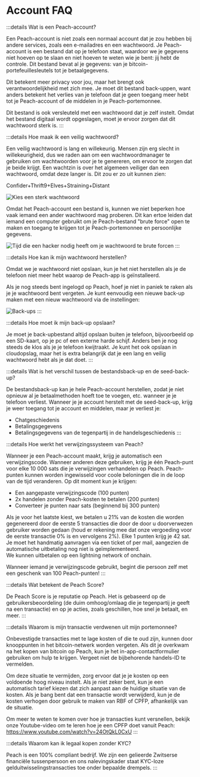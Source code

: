 # Account FAQ

:::details Wat is een Peach-account?

Een Peach-account is niet zoals een normaal account dat je zou hebben bij andere services, zoals een e-mailadres en een wachtwoord. Je Peach-account is een bestand dat op je telefoon staat, waardoor we je gegevens niet hoeven op te slaan en niet hoeven te weten wie je bent: jij hebt de controle. Dit bestand bevat al je gegevens: van je bitcoin-portefeuillesleutels tot je betaalgegevens.

Dit betekent meer privacy voor jou, maar het brengt ook verantwoordelijkheid met zich mee. Je moet dit bestand back-uppen, want anders betekent het verlies van je telefoon dat je geen toegang meer hebt tot je Peach-account of de middelen in je Peach-portemonnee.

Dit bestand is ook versleuteld met een wachtwoord dat je zelf instelt. Omdat het bestand digitaal wordt opgeslagen, moet je ervoor zorgen dat dit wachtwoord sterk is.
:::

:::details Hoe maak ik een veilig wachtwoord?

Een veilig wachtwoord is lang en willekeurig. Mensen zijn erg slecht in willekeurigheid, dus we raden aan om een wachtwoordmanager te gebruiken om wachtwoorden voor je te genereren, om ervoor te zorgen dat je beide krijgt. Een wachtzin is over het algemeen veiliger dan een wachtwoord, omdat deze langer is. Dit zou er zo uit kunnen zien:

Confider+Thrift9+Elves+Straining+Distant

![Kies een sterk wachtwoord](/img/faq/account/StrongPassword.png)

Omdat het Peach-account een bestand is, kunnen we niet beperken hoe vaak iemand een ander wachtwoord mag proberen. Dit kan ertoe leiden dat iemand een computer gebruikt om je Peach-bestand "brute force" open te maken en toegang te krijgen tot je Peach-portemonnee en persoonlijke gegevens.

![Tijd die een hacker nodig heeft om je wachtwoord te brute forcen](/img/faq/account/PWBruteForce.png)
:::

:::details Hoe kan ik mijn wachtwoord herstellen?

Omdat we je wachtwoord niet opslaan, kun je het niet herstellen als je de telefoon niet meer hebt waarop de Peach-app is geïnstalleerd.

Als je nog steeds bent ingelogd op Peach, hoef je niet in paniek te raken als je je wachtwoord bent vergeten. Je kunt eenvoudig een nieuwe back-up maken met een nieuw wachtwoord via de instellingen:

![Back-ups](/img/faq/account/backups.png)
:::

:::details Hoe moet ik mijn back-up opslaan?

Je moet je back-upbestand altijd opslaan buiten je telefoon, bijvoorbeeld op een SD-kaart, op je pc of een externe harde schijf. Anders ben je nog steeds de klos als je je telefoon kwijtraakt. Je kunt het ook opslaan in cloudopslag, maar het is extra belangrijk dat je een lang en veilig wachtwoord hebt als je dat doet.
:::

:::details Wat is het verschil tussen de bestandsback-up en de seed-back-up?

De bestandsback-up kan je hele Peach-account herstellen, zodat je niet opnieuw al je betaalmethoden hoeft toe te voegen, etc. wanneer je je telefoon verliest. Wanneer je je account herstelt met de seed-back-up, krijg je weer toegang tot je account en middelen, maar je verliest je:

- Chatgeschiedenis
- Betalingsgegevens
- Betalingsgegevens van de tegenpartij in de handelsgeschiedenis
:::

:::details Hoe werkt het verwijzingssysteem van Peach?

Wanneer je een Peach-account maakt, krijg je automatisch een verwijzingscode. Wanneer anderen deze gebruiken, krijg je één Peach-punt voor elke 10 000 sats die je verwijzingen verhandelen op Peach. Peach-punten kunnen worden ingewisseld voor coole beloningen die in de loop van de tijd veranderen. Op dit moment kun je krijgen:

- Een aangepaste verwijzingscode (100 punten)
- 2x handelen zonder Peach-kosten te betalen (200 punten)
- Converteer je punten naar sats (beginnend bij 300 punten)

Als je voor het laatste kiest, we betalen u 21% van de kosten die worden gegenereerd door de eerste 5 transacties die door de door u doorverwezen gebruiker worden gedaan (houd er rekening mee dat onze vergoeding voor de eerste transactie 0% is en vervolgens 2%). Elke 1 punten krijg je 42 sat.  
Je moet het handmatig aanvragen via een ticket of per mail, aangezien de automatische uitbetaling nog niet is geïmplementeerd.  
We kunnen uitbetalen op een lightning network of onchain.

Wanneer iemand je verwijzingscode gebruikt, begint die persoon zelf met een geschenk van 100 Peach-punten!
:::

:::details Wat betekent de Peach Score?

De Peach Score is je reputatie op Peach. Het is gebaseerd op de gebruikersbeoordeling (de duim omhoog/omlaag die je tegenpartij je geeft na een transactie) en op je acties, zoals geschillen, hoe snel je betaalt, en meer.
:::

:::details Waarom is mijn transactie verdwenen uit mijn portemonnee?

Onbevestigde transacties met te lage kosten of die te oud zijn, kunnen door knooppunten in het bitcoin-netwerk worden vergeten.
Als dit je overkwam na het kopen van bitcoin op Peach, kun je het in-app-contactformulier gebruiken om hulp te krijgen. Vergeet niet de bijbehorende handels-ID te vermelden.

Om deze situatie te vermijden, zorg ervoor dat je je kosten op een voldoende hoog niveau instelt. Als je niet zeker bent, kun je een automatisch tarief kiezen dat zich aanpast aan de huidige situatie van de kosten.
Als je bang bent dat een transactie wordt verwijderd, kun je de kosten verhogen door gebruik te maken van RBF of CPFP, afhankelijk van de situatie.

Om meer te weten te komen over hoe je transacties kunt versnellen, bekijk onze Youtube-video om te leren hoe je een CPFP doet vanuit Peach: https://www.youtube.com/watch?v=24OtQkL0CxU
:::

:::details Waarom kan ik legaal kopen zonder KYC?

Peach is een 100% compliant bedrijf. We zijn een gelieerde Zwitserse financiële tussenpersoon en ons nalevingskader staat KYC-loze gelduitwisselingstransacties toe onder bepaalde drempels.
:::
